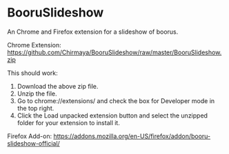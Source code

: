 # BooruSlideshow
An Chrome and Firefox extension for a slideshow of boorus.

Chrome Extension:
https://github.com/Chirmaya/BooruSlideshow/raw/master/BooruSlideshow.zip

This should work:
1. Download the above zip file.
3. Unzip the file.
4. Go to chrome://extensions/ and check the box for Developer mode in the top right.
5. Click the Load unpacked extension button and select the unzipped folder for your extension to install it.

Firefox Add-on:
https://addons.mozilla.org/en-US/firefox/addon/booru-slideshow-official/